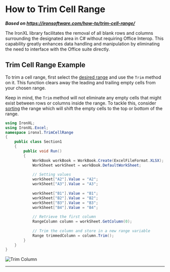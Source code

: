 # How to Trim Cell Range

***Based on <https://ironsoftware.com/how-to/trim-cell-range/>***


The IronXL library facilitates the removal of all blank rows and columns surrounding the designated area in C# without requiring Office Interop. This capability greatly enhances data handling and manipulation by eliminating the need to interface with the Office suite directly.

## Trim Cell Range Example

To trim a cell range, first select the <a href="https://ironsoftware.com/csharp/excel/how-to/select-range/">desired range</a> and use the `Trim` method on it. This function clears away the leading and trailing empty cells from your chosen range.

Keep in mind, the `Trim` method will not eliminate any empty cells that might exist between rows or columns inside the range. To tackle this, consider <a href="https://ironsoftware.com/csharp/excel/how-to/sort-cells/">sorting</a> the range which will shift the empty cells to the top or bottom of the range.

```cs
using IronXL;
using IronXL.Excel;
namespace ironxl.TrimCellRange
{
    public class Section1
    {
        public void Run()
        {
            WorkBook workBook = WorkBook.Create(ExcelFileFormat.XLSX);
            WorkSheet workSheet = workBook.DefaultWorkSheet;
            
            // Setting values
            workSheet["A2"].Value = "A2";
            workSheet["A3"].Value = "A3";
            
            workSheet["B1"].Value = "B1";
            workSheet["B2"].Value = "B2";
            workSheet["B3"].Value = "B3";
            workSheet["B4"].Value = "B4";
            
            // Retrieve the first column
            RangeColumn column = workSheet.GetColumn(0);
            
            // Trim the column and store in a new range variable
            Range trimmedColumn = column.Trim();
        }
    }
}
```

<div  class="content-img-align-center">
    <div class="center-image-wrapper">
         <img src="https://ironsoftware.com/static-assets/excel/how-to/trim-cell-range/trim-cell-range-column.png" alt="Trim Column" class="img-responsive add-shadow">
    </div>
</div>
<hr>